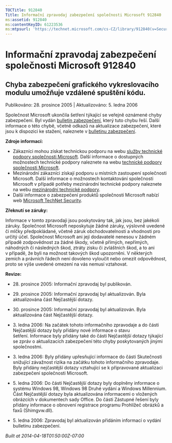 ```yaml
---
TOCTitle: 912840
Title: Informační zpravodaj zabezpečení společnosti Microsoft 912840
ms:assetid: 912840
ms:contentKeyID: 61223536
ms:mtpsurl: 'https://technet.microsoft.com/cs-CZ/library/912840(v=Security.10)'
---
```


 

Informační zpravodaj zabezpečení společnosti Microsoft 912840
=============================================================

Chyba zabezpečení grafického vykreslovacího modulu umožňuje vzdálené spuštění kódu.
-----------------------------------------------------------------------------------

Publikováno: 28. prosince 2005 | Aktualizováno: 5. ledna 2006

Společnost Microsoft ukončila šetření týkající se veřejně oznámené chyby zabezpečení. Byl vydán [bulletin zabezpečení](http://technet.microsoft.com/security/bulletin/ms06_001), který tuto chybu řeší. Další informace o této chybě, včetně odkazů na aktualizace zabezpečení, které jsou k dispozici ke stažení, naleznete v [bulletinu zabezpečení](http://technet.microsoft.com/security/bulletin/ms06_001).

**Zdroje informací:**

-   Zákazníci mohou získat technickou podporu na webu [služby technické podpory společnosti Microsoft](http://go.microsoft.com/fwlink/?linkid=21131). Další informace o dostupných možnostech technické podpory naleznete na webu [technické podpory společnosti Microsoft](http://support.microsoft.com/).
-   Mezinárodní zákazníci získají podporu u místních zastoupení společnosti Microsoft. Další informace o možnostech kontaktování společnosti Microsoft v případě potřeby mezinárodní technické podpory naleznete na webu [mezinárodní technické podpory](http://go.microsoft.com/fwlink/?linkid=21155).
-   Další informace o zabezpečení produktů společnosti Microsoft nabízí web [Microsoft TechNet Security](http://www.microsoft.com/cze/technet/security/).

**Zřeknutí se záruky:**

Informace v tomto zpravodaji jsou poskytovány tak, jak jsou, bez jakékoli záruky. Společnost Microsoft neposkytuje žádné záruky, výslovně uvedené či mlčky předpokládané, včetně záruk obchodovatelnosti a vhodnosti pro určitý účel. Společnost Microsoft ani její dodavatelé nenesou v žádném případě zodpovědnost za žádné škody, včetně přímých, nepřímých, náhodných či následných škod, ztráty zisku či zvláštních škod, a to ani v případě, že byli na možnost takových škod upozorněni. V některých zemích a právních řádech není dovoleno vyloučit nebo omezit odpovědnost, proto se výše uvedené omezení na vás nemusí vztahovat.

**Revize:**

-   <p>28. prosince 2005: Informační zpravodaj byl publikován.</p>
-   <p>29. prosince 2005: Informační zpravodaj byl aktualizován. Byla aktualizována část Nejčastější dotazy.</p>
-   <p>30. prosince 2005: Informační zpravodaj byl aktualizován. Byla aktualizována část Nejčastější dotazy.</p>
-   <p>3. ledna 2006: Na začátek tohoto informačního zpravodaje a do části Nejčastější dotazy byly přidány nové informace o stavu šetření. Informace byly přidány také do části Nejčastější dotazy týkající se zpráv o aktualizacích zabezpečení této chyby poskytovaných jinými společnostmi.</p>
-   <p>3. ledna 2006: Byly přidány upřesňující informace do části Skutečnosti snižující závažnost rizika na začátku tohoto informačního zpravodaje. Byly přidány nejčastější dotazy vztahující se k připravované aktualizaci zabezpečení společnosti Microsoft.</p>
-   <p>5. ledna 2006: Do části Nejčastější dotazy byly doplněny informace o systému Windows 98, Windows 98 Druhé vydání a Windows Millennium. Část Nejčastější dotazy byla aktualizována informacemi o vložených obrázcích v dokumentech sady Office. Do části Zástupné řešení byly přidány informace o obnovení registrace programu Prohlížeč obrázků a faxů (Shimgvw.dll).</p>
-   <p>5. ledna 2006: Zpravodaj byl aktualizován přidáním informací o vydání bulletinu zabezpečení.</p>

*Built at 2014-04-18T01:50:00Z-07:00*
